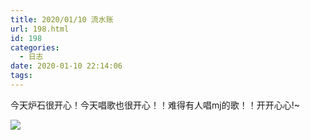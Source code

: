 ```yaml
---
title: 2020/01/10 流水账
url: 198.html
id: 198
categories:
  - 日志
date: 2020-01-10 22:14:06
tags:
---
```


今天炉石很开心！今天唱歌也很开心！！难得有人唱mj的歌！！开开心心!~

![](/img/2020pic/01/mmexport1578664996176-scaled.jpg)